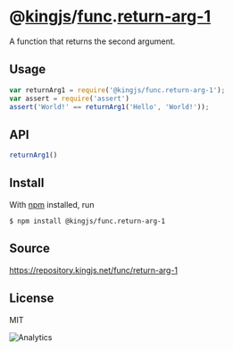 # @[kingjs][@kingjs]/[func][ns0].[return-arg-1][ns1]
A function that returns the second argument.
## Usage
```js
var returnArg1 = require('@kingjs/func.return-arg-1');
var assert = require('assert')
assert('World!' == returnArg1('Hello', 'World!'));
```

## API
```ts
returnArg1()
```




## Install
With [npm](https://npmjs.org/) installed, run
```
$ npm install @kingjs/func.return-arg-1
```

## Source
https://repository.kingjs.net/func/return-arg-1
## License
MIT

![Analytics](https://analytics.kingjs.net/func/return-arg-1)

[@kingjs]: https://www.npmjs.com/package/kingjs
[ns0]: https://www.npmjs.com/package/@kingjs/func
[ns1]: https://www.npmjs.com/package/@kingjs/func.return-arg-1
